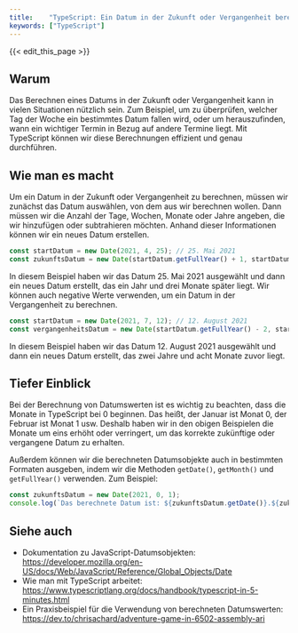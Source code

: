 ```yaml
---
title:    "TypeScript: Ein Datum in der Zukunft oder Vergangenheit berechnen"
keywords: ["TypeScript"]
---
```


{{< edit_this_page >}}

## Warum

Das Berechnen eines Datums in der Zukunft oder Vergangenheit kann in vielen Situationen nützlich sein. Zum Beispiel, um zu überprüfen, welcher Tag der Woche ein bestimmtes Datum fallen wird, oder um herauszufinden, wann ein wichtiger Termin in Bezug auf andere Termine liegt. Mit TypeScript können wir diese Berechnungen effizient und genau durchführen.

## Wie man es macht

Um ein Datum in der Zukunft oder Vergangenheit zu berechnen, müssen wir zunächst das Datum auswählen, von dem aus wir berechnen wollen. Dann müssen wir die Anzahl der Tage, Wochen, Monate oder Jahre angeben, die wir hinzufügen oder subtrahieren möchten. Anhand dieser Informationen können wir ein neues Datum erstellen.

```TypeScript
const startDatum = new Date(2021, 4, 25); // 25. Mai 2021
const zukunftsDatum = new Date(startDatum.getFullYear() + 1, startDatum.getMonth() + 3, startDatum.getDate()); // 25. August 2022
```

In diesem Beispiel haben wir das Datum 25. Mai 2021 ausgewählt und dann ein neues Datum erstellt, das ein Jahr und drei Monate später liegt. Wir können auch negative Werte verwenden, um ein Datum in der Vergangenheit zu berechnen.

```TypeScript
const startDatum = new Date(2021, 7, 12); // 12. August 2021
const vergangenheitsDatum = new Date(startDatum.getFullYear() - 2, startDatum.getMonth() - 8, startDatum.getDate()); // 12. Dezember 2018
```

In diesem Beispiel haben wir das Datum 12. August 2021 ausgewählt und dann ein neues Datum erstellt, das zwei Jahre und acht Monate zuvor liegt.

## Tiefer Einblick

Bei der Berechnung von Datumswerten ist es wichtig zu beachten, dass die Monate in TypeScript bei 0 beginnen. Das heißt, der Januar ist Monat 0, der Februar ist Monat 1 usw. Deshalb haben wir in den obigen Beispielen die Monate um eins erhöht oder verringert, um das korrekte zukünftige oder vergangene Datum zu erhalten. 

Außerdem können wir die berechneten Datumsobjekte auch in bestimmten Formaten ausgeben, indem wir die Methoden `getDate()`, `getMonth()` und `getFullYear()` verwenden. Zum Beispiel:

```TypeScript
const zukunftsDatum = new Date(2021, 0, 1);
console.log(`Das berechnete Datum ist: ${zukunftsDatum.getDate()}.${zukunftsDatum.getMonth() + 1}.${zukunftsDatum.getFullYear()}`); // Das berechnete Datum ist: 1.1.2022
```

## Siehe auch

- Dokumentation zu JavaScript-Datumsobjekten: https://developer.mozilla.org/en-US/docs/Web/JavaScript/Reference/Global_Objects/Date
- Wie man mit TypeScript arbeitet: https://www.typescriptlang.org/docs/handbook/typescript-in-5-minutes.html
- Ein Praxisbeispiel für die Verwendung von berechneten Datumswerten: https://dev.to/chrisachard/adventure-game-in-6502-assembly-ari
